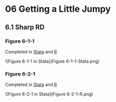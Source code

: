 # 06 Getting a Little Jumpy
## 6.1 Sharp RD

### Figure 6-1-1

Completed in [Stata](Figure%206-1-1.do) and [R](Figure%206-1-1.r)

![Figure 6-1-1 in Stata](Figure 6-1-1-Stata.png)

### Figure 6-2-1

Completed in [Stata](Figure%206-2-1.do) and [R](Figure%206-2-1.r)

![Figure 6-2-1 in Stata](Figure 6-2-1-R.png)
